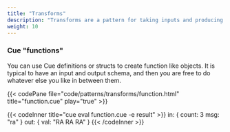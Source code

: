 ```yaml
---
title: "Transforms"
description: "Transforms are a pattern for taking inputs and producing outputs with a definition"
weight: 10
---
```


### Cue "functions"

You can use Cue definitions or structs to create function like objects.
It is typical to have an input and output schema, and then you are free
to do whatever else you like in between them.

{{< codePane file="code/patterns/transforms/function.html" title="function.cue" play="true" >}}

{{< codeInner title="cue eval function.cue -e result" >}}
in: {
    count: 3
    msg:   "ra"
}
out: {
    val: "RA RA RA"
}
{{< /codeInner >}}

